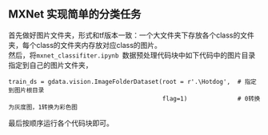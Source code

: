## MXNet 实现简单的分类任务
首先做好图片文件夹，形式和tf版本一致：一个大文件夹下存放各个class的文件夹，每个class的文件夹内存放对应class的图片。<br>
然后，将`mxnet_classifiter.ipynb `数据预处理代码块中如下代码中的图片目录指定到自己的图片文件夹，<br>
```
train_ds = gdata.vision.ImageFolderDataset(root = r'.\Hotdog',  # 指定到图片根目录
                                           flag=1)              # 0转换为灰度图，1转换为彩色图
```
最后按顺序运行各个代码块即可。
